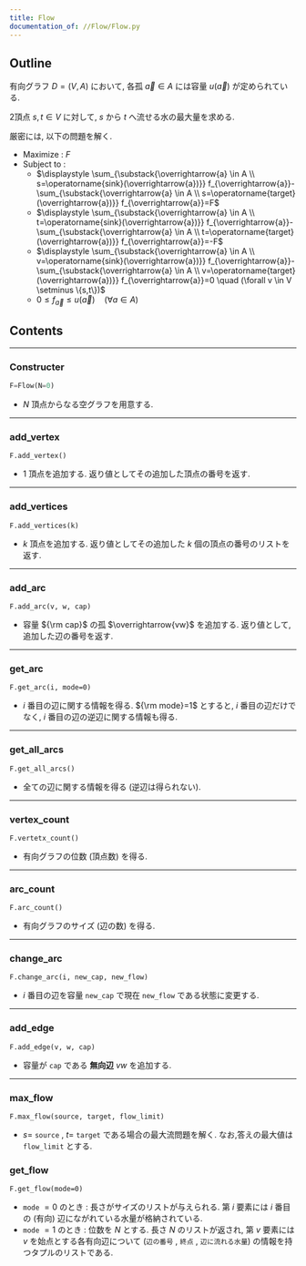 ```yaml
---
title: Flow
documentation_of: //Flow/Flow.py
---
```


## Outline

有向グラフ $D=(V,A)$ において, 各孤 $\overrightarrow{a} \in A$ には容量 $u(\overrightarrow{a})$ が定められている.

2頂点 $s, t \in V$ に対して, $s$ から $t$ へ流せる水の最大量を求める.

厳密には, 以下の問題を解く.

- Maximize : $F$
- Subject to :
  - $\displaystyle \sum_{\substack{\overrightarrow{a} \in A \\ s=\operatorname{sink}(\overrightarrow{a})}} f_{\overrightarrow{a}}-\sum_{\substack{\overrightarrow{a} \in A \\ s=\operatorname{target}(\overrightarrow{a})}} f_{\overrightarrow{a}}=F$
  - $\displaystyle \sum_{\substack{\overrightarrow{a} \in A \\ t=\operatorname{sink}(\overrightarrow{a})}} f_{\overrightarrow{a}}-\sum_{\substack{\overrightarrow{a} \in A \\ t=\operatorname{target}(\overrightarrow{a})}} f_{\overrightarrow{a}}=-F$
  - $\displaystyle \sum_{\substack{\overrightarrow{a} \in A \\ v=\operatorname{sink}(\overrightarrow{a})}} f_{\overrightarrow{a}}-\sum_{\substack{\overrightarrow{a} \in A \\ v=\operatorname{target}(\overrightarrow{a})}} f_{\overrightarrow{a}}=0 \quad (\forall v \in V \setminus \{s,t\})$
  - $0 \leq f_{\overrightarrow{a}} \leq u(\overrightarrow{a}) \quad (\forall a \in A)$

## Contents

---

### Constructer

```Python
F=Flow(N=0)
```

- $N$ 頂点からなる空グラフを用意する.

---

### add_vertex

```Pyhon
F.add_vertex()
```

- $1$ 頂点を追加する. 返り値としてその追加した頂点の番号を返す.

---

### add_vertices

```Pyhon
F.add_vertices(k)
```

- $k$ 頂点を追加する. 返り値としてその追加した $k$ 個の頂点の番号のリストを返す.

---

### add_arc

```Pyhon
F.add_arc(v, w, cap)
```

- 容量 ${\rm cap}$ の孤 $\overrightarrow{vw}$ を追加する. 返り値として, 追加した辺の番号を返す.

---

### get_arc

```Pyhon
F.get_arc(i, mode=0)
```

- $i$ 番目の辺に関する情報を得る. ${\rm mode}=1$ とすると, $i$ 番目の辺だけでなく, $i$ 番目の辺の逆辺に関する情報も得る.

---

### get_all_arcs

```Pyhon
F.get_all_arcs()
```

- 全ての辺に関する情報を得る (逆辺は得られない).

---

### vertex_count

```Pyhon
F.vertetx_count()
```

- 有向グラフの位数 (頂点数) を得る.

---

### arc_count

```Pyhon
F.arc_count()
```

- 有向グラフのサイズ (辺の数) を得る.

---

### change_arc

```Pyhon
F.change_arc(i, new_cap, new_flow)
```

- $i$ 番目の辺を容量 `new_cap` で現在 `new_flow` である状態に変更する.

---

### add_edge

```Pyhon
F.add_edge(v, w, cap)
```

- 容量が `cap` である **無向辺** $vw$ を追加する.

---

### max_flow

```Pyhon
F.max_flow(source, target, flow_limit)
```

- $s=$ `source` , $t=$ `target` である場合の最大流問題を解く. なお,答えの最大値は `flow_limit` とする.

### get_flow

```Pyhon
F.get_flow(mode=0)
```

- `mode` $=0$ のとき : 長さがサイズのリストが与えられる. 第 $i$ 要素には $i$ 番目の (有向) 辺にながれている水量が格納されている.
- `mode` $=1$ のとき : 位数を $N$ とする. 長さ $N$ のリストが返され, 第 $v$ 要素には $v$ を始点とする各有向辺について $($`辺の番号` $,$  `終点` $,$ `辺に流れる水量`$)$ の情報を持つタプルのリストである.
